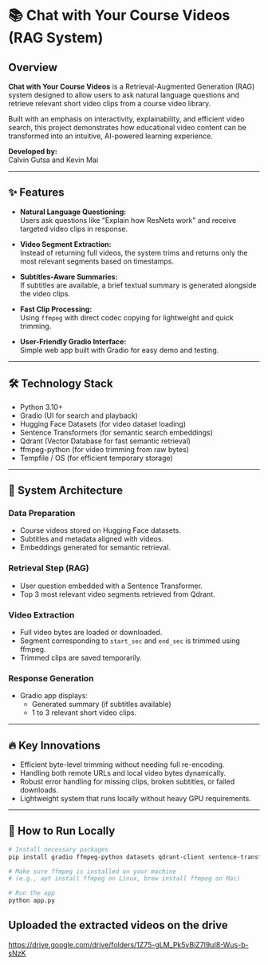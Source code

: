 # 📚 Chat with Your Course Videos (RAG System)

## Overview
**Chat with Your Course Videos** is a Retrieval-Augmented Generation (RAG) system designed to allow users to ask natural language questions and retrieve relevant short video clips from a course video library.

Built with an emphasis on interactivity, explainability, and efficient video search, this project demonstrates how educational video content can be transformed into an intuitive, AI-powered learning experience.

**Developed by:**  
Calvin Gutsa and Kevin Mai

---

## ✨ Features

- **Natural Language Questioning:**  
  Users ask questions like "Explain how ResNets work" and receive targeted video clips in response.

- **Video Segment Extraction:**  
  Instead of returning full videos, the system trims and returns only the most relevant segments based on timestamps.

- **Subtitles-Aware Summaries:**  
  If subtitles are available, a brief textual summary is generated alongside the video clips.

- **Fast Clip Processing:**  
  Using `ffmpeg` with direct codec copying for lightweight and quick trimming.

- **User-Friendly Gradio Interface:**  
  Simple web app built with Gradio for easy demo and testing.

---

## 🛠️ Technology Stack

- Python 3.10+
- Gradio (UI for search and playback)
- Hugging Face Datasets (for video dataset loading)
- Sentence Transformers (for semantic search embeddings)
- Qdrant (Vector Database for fast semantic retrieval)
- ffmpeg-python (for video trimming from raw bytes)
- Tempfile / OS (for efficient temporary storage)

---

## 🧩 System Architecture

### Data Preparation
- Course videos stored on Hugging Face datasets.
- Subtitles and metadata aligned with videos.
- Embeddings generated for semantic retrieval.

### Retrieval Step (RAG)
- User question embedded with a Sentence Transformer.
- Top 3 most relevant video segments retrieved from Qdrant.

### Video Extraction
- Full video bytes are loaded or downloaded.
- Segment corresponding to `start_sec` and `end_sec` is trimmed using ffmpeg.
- Trimmed clips are saved temporarily.

### Response Generation
- Gradio app displays:
  - Generated summary (if subtitles available)
  - 1 to 3 relevant short video clips.

---

## 🔥 Key Innovations

- Efficient byte-level trimming without needing full re-encoding.
- Handling both remote URLs and local video bytes dynamically.
- Robust error handling for missing clips, broken subtitles, or failed downloads.
- Lightweight system that runs locally without heavy GPU requirements.

---

## 🚀 How to Run Locally

```bash
# Install necessary packages
pip install gradio ffmpeg-python datasets qdrant-client sentence-transformers requests

# Make sure ffmpeg is installed on your machine
# (e.g., apt install ffmpeg on Linux, brew install ffmpeg on Mac)

# Run the app
python app.py
```
## Uploaded the extracted videos on the drive
https://drive.google.com/drive/folders/1Z75-gLM_Pk5vBiZ7l9uI8-Wus-b-sNzK
